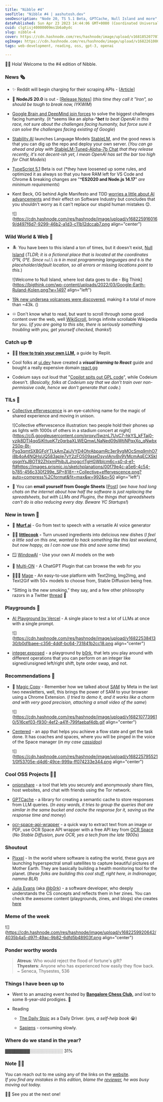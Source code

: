 ```yaml
---
title: "Nibble #4"
seoTitle: "Nibble #4 | aashutosh.dev"
seoDescription: "Node 20, TS 5.1 Beta, GPTCache, Null Island and more"
datePublished: Sun Apr 23 2023 14:44:06 GMT+0000 (Coordinated Universal Time)
cuid: clgtisj40000009ms1b6a0ydc
slug: nibble-4
cover: https://cdn.hashnode.com/res/hashnode/image/upload/v1681852077078/2515b023-4d74-4c11-8a12-f50ab7f1c614.png
ogImage: https://cdn.hashnode.com/res/hashnode/image/upload/v1682261000182/ffe4c5e2-6a23-4654-8227-b6db9bdd44bc.png
tags: web-development, reading, oss, gpt-3, openai

---
```


👋🏻 Hola! Welcome to the #4 edition of Nibble.

### News 🗞️

* ✨ Reddit will begin charging for their scraping APIs - \[[Article](https://techcrunch.com/2023/04/18/reddit-will-begin-charging-for-access-to-its-api/)\]
    
* 🚀 **NodeJS 20.0** is out - \[[Release Notes](https://nodejs.org/en/blog/announcements/v20-release-announce)\] (*this time they call it "Iron", so should be tough to break now, IYKWIM*)
    
* [Google Brain and DeepMind join forces](https://www.deepmind.com/blog/announcing-google-deepmind) to solve the biggest challenges facing humanity. (it \*seems like an alpha-\****bet*** *to beat OpenAI in this race, not sure about the challenges facing humanity, but force sure it can solve the challenges facing existing of Google*)
    
* [Stability AI](https://stability.ai/) launches Language Models [StableLM](https://github.com/Stability-AI/StableLM), and the good news is that you can dig up the repo and deploy your own server. (*You can go ahead and play with* [StableLM-Tuned-Alpha-7b Chat](https://huggingface.co/spaces/stabilityai/stablelm-tuned-alpha-chat) *that they release recently, it's not decent-ish yet, I mean OpenAI has set the bar too high for Chat Models*)
    
* [TypeScript 5.1](https://devblogs.microsoft.com/typescript/announcing-typescript-5-1-beta/) Beta is out (\*they have loosened up some rules, and optimized it as always so that you have RAM left for VS Code and Chrome & breaking changes are "\***ES2020 and Node.js 14.17**" *are minimum requirements*)
    
* Kent Beck, OG behind Agile Manifesto and TDD [worries a little about AI advancements](https://tidyfirst.substack.com/p/90-of-my-skills-are-now-worth-0) and their effect on Software Industry but concludes that you shouldn't worry as it can't replace our stupid human mistakes 😌.
    
    ![](https://cdn.hashnode.com/res/hashnode/image/upload/v1682259160169/d497f6d7-9299-46b2-a1d3-c11b12dccab7.png align="center")
    

### Wild World & Web 🫠

* 🏝️ You have been to this island a ton of times, but it doesn't exist, [Null Island](https://www.atlasobscura.com/articles/null-island-is-one-of-the-most-visited-places-on-earth-too-bad-it-doesnt-exist) (*TLDR; it is a fictional place that is located at the coordinates 0°N, 0°E. Since* `null` *is* `0` *in most programming languages and* `0` *is the placeholder/default location, so all errors or missing locations point to this.*)
    
    ![Welcome to Null Island, where lost data goes to die - Big Think](https://bigthink.com/wp-content/uploads/2022/03/Google-Earth-Ruland-Kolen.png?w=1497 align="left")
    
* [19k new undersea volcanoes were discovered](https://www.science.org/content/article/it-s-just-mind-boggling-more-19-000-undersea-volcanoes-discovered), making it a total of more than ~43k. ()
    
* ♾️ Don't know what to read, but want to scroll through some good content over the web, well [WikiScroll](https://wikiscroll.blankenship.io/), brings infinite scrollable Wikipedia for you. (*if you are going to this site, there is seriously something troubling with you, get yourself checked, thanks!*)
    

### Catch up 🤓

* 😶‍🌫️ [**How to train your own LLM**](https://blog.replit.com/llm-training?ck_subscriber_id=1652259708)**,** a guide by Replit.
    
* Cool folks at [ui.dev](https://ui.dev/) have created a ***visual learning to React*** guide and bought a really expensive domain [react.gg](https://react.gg/)
    
* Codeium says out loud that "[Copilot spits out GPL code](https://codeium.com/blog/copilot-trains-on-gpl-codeium-does-not)", while Codeium doesn't. (*Basically, folks at Codeium say that we don't train over non-permissive code, hence we don't generate that code.*)
    

### TILs 🤯

* [Collective effervescence](https://en.wikipedia.org/wiki/Collective_effervescence) is an eye-catching name for the magic of shared experience and moving in unison.
    
    ![Collective effervescence illustration: two people hold their phones up as lights with 1000s of others in a stadium concert at night](https://ci5.googleusercontent.com/proxy/5wznL7UvC7-hkYS_kFTaj0-vzjk8DTI4qqSjKttupK7z0qrbaXLWEQmwLNaNed09sWtjNPqxXo_qNwbx2S0p-Bt-Psg3qmtSXBGFoYTLkAmZaiJVYD4OhrAbpamRc3er9vgMOcSmq9mhO7i8b4oA4NQHsUQ583apIe7vY2zFO509aseDsyyIAnvBv9VMcmAqECXSkIgsgnYsJBOT92ZhIxmPhibJLJnogcrITgHGWblcm6c=s0-d-e1-ft#https://images.prismic.io/sketchplanations/00f79e4c-a5e6-4c54-b785-456c330f299e_SP+818+-+Collective+effervescence.png?auto=compress%2Cformat&fit=max&w=992&q=50 align="left")
    
* 📧 You can **email yourself from Google Sheets** \[[Post](https://blog.bettersheets.co/simply-email-yourself-from-a-google-sheet/)\] (*we have had long chats on the internet about how half the software is just replacing the spreadsheets, but with LLMs and Plugins, the things that spreadsheets can't do is also reducing every day. Beware YC Startups!*)
    

### New in town 👀

* **🎤** [**Murf.ai**](https://murf.ai/) - Go from text to speech with a versatile AI voice generator
    
* **🧑‍🍳** [**littlecook**](https://littlecook.io/) **\-** Turn unused ingredients into delicious new dishes (*I feel a little sad on this one, wanted to hack something like this last weekend, but now happy, as I can now use this and save some time*)
    
* 🪟 [WindowAI](https://windowai.io/) - Use your own AI models on the web
    
* 🥹 [Multi-ON](https://www.multion.ai/) - A ChatGPT Plugin that can browse the web for you
    
* 🧙🏻‍♂️ [Mage](https://www.mage.space/) - An easy-to-use platform with Text2Img, Img2Img, and Text2Gif with 50+ models to choose from, Stable Diffusion being free.
    
* "Sitting is the new smoking," they say, and a few other philosophy razors in a Twitter [thread](https://twitter.com/george__mack/status/1649835213982408704?t=D90fYvYWhFvuCJCQC4xFmw&s=19) 🧵
    

### Playgrounds 🛝

* [AI Playground by Vercel](https://play.vercel.ai/) - A single place to test a lot of LLMs at once with a single prompt.
    
    ![](https://cdn.hashnode.com/res/hashnode/image/upload/v1682253841330/b0d1baee-c356-4ddf-bc64-731841b2cc18.png align="center")
    
* [integer.exposed](https://integer.exposed/#0x002a) - a playground by [b0rk](https://twitter.com/b0rk), that lets you play around with different operations that you can perform on an integer like signed/unsigned left/right shift, byte order swap, and not.
    

### Recommendations 💫

* 🔎 [Magic Copy](https://github.com/kevmo314/magic-copy) - Remember how we talked about [SAM](https://segment-anything.com/) by Meta in the last two newsletters, well, this brings the power of SAM to your browser using a Chrome Extension. (*I tried to demo it, and it works like a charm and with very good precision, attaching a small video of the same*)
    
    ![](https://cdn.hashnode.com/res/hashnode/image/upload/v1682107739610/516cef03-f930-4ef2-a41f-799faebaf4db.gif align="center")
    
* [Centered](https://www.centered.app/download) - an app that helps you achieve a flow state and get the task done. It has coaches and spaces, where you will be pinged in the voice of the Space manager (*in my case* [*cassidoo*](https://cassidoo.co/))
    
    ![](https://cdn.hashnode.com/res/hashnode/image/upload/v1682257955211/0f53705e-d4d6-49ce-999a-ff074233e344.png align="center")
    

### Cool OSS Projects 🤌🏻

* [onionshare](https://github.com/onionshare/onionshare) - a tool that lets you securely and anonymously share files, host websites, and chat with friends using the Tor network.
    
* [GPTCache](https://github.com/zilliztech/GPTCache) - a library for creating a semantic cache to store responses from LLM queries. (*In easy words, it tries to group the queries that are similar in the same bucket and cache the response for it, saving us the response time and money*)
    
* [ocr-space-api-wrapper](https://www.npmjs.com/package/ocr-space-api-wrapper) - a quick way to extract text from an image or PDF, use OCR Space API wrapper with a free API key from [OCR Space](http://ocr.space/OCRAPI) (*No Stable Diffusion, pure OCR, yes a tech from the late 1900s*)
    

### Shoutout

* [Pixxel](https://www.pixxel.space/) - In the world where software is eating the world, these guys are launching hyperspectral small satellites to capture beautiful pictures of Mother Earth. They are basically building a health monitoring tool for the planet. (*these folks are building this cool stuff, right here, in Indiranagar, namma BLR*)
    
* [Julia Evans](https://jvns.ca/) (aka [@b0rk](https://twitter.com/b0rk)) - a software developer, who deeply understands the CS concepts and reflects them in her zines. You can check the awesome content (playgrounds, zines, and blogs) she creates [here](https://jvns.ca/)
    

### Meme of the week

![](https://cdn.hashnode.com/res/hashnode/image/upload/v1682259920642/4035b4a5-d97f-49ac-9b82-6dfd5b48903f.png align="center")

### Ponder worthy words

> **Atreus**: Who would reject the flood of fortune's gift?  
> **Thyesters**: Anyone who has experienced how easily they flow back.  
> ~ Seneca, Thysestes, 536

### Things I have been up to

* Went to an amazing event hosted by [**Bangalore Chess Club**](https://twitter.com/Blr_ChessClub)**,** and lost to some 8-year-old prodigies. 🥹
    
* Reading
    
    * [The Daily Stoic](https://www.goodreads.com/en/book/show/29093292) as a Daily Driver. (*yes, a self-help book* 😭)
        
    * [Sapiens](https://www.ynharari.com/book/sapiens-2/) - consuming slowly.
        

### **Where do we stand in the year**?

▓▓▓▓▓▓▓▓░░░░░░░░░░░ 31%

### **Note 👋🏻**

You can reach out to me using any of the links on the [website](https://aashutosh.dev/).  
*If you find any mistakes in this edition, blame the* [*reviewer*](https://www.thepushkarp.com/)*, he was busy moving out today.*

👋🏻 See you at the next one!